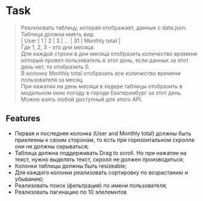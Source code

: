 # Task

> Реализовать таблицу, которая отображает, данные с data.json. Таблица должна иметь вид:  
> | User | 1 | 2 | 3 | ... | 31 | Monthly total |  
> Где 1, 2, 3 - это дни месяца.  
> Для каждой строки в дни месяца отобразить количество времени который провел пользователь в этот день, если данных за этот день нет, то отобразить 0.  
> В колонку Monthly total отобразить все количество времени пользователя за месяц.  
> При нажатии на день месяца в хедере таблицы отобразить в модальном окне погоду в городе Екатеринбург за этот день. Можно взять любой доступный для этого API.

## Features
-   Первая и последняя колонка (User and Monthly total) должны быть приклеены к своим сторонам, то есть при горизонтальном скролле они не должны скрываться;
-   Таблица должна поддерживать Drag to scroll. Но при нажатии на текст, нужно выделять текст, скролл не должен производиться;
-   Колонки таблицы должны быть resizeable;
-   Для каждого колонки реализовать сортировку по возрастанию и убыванию;
-   Реализовать поиск (фильтрация) по имени пользователя;
-   Реализовать пагинацию по 10 элелемнтов

